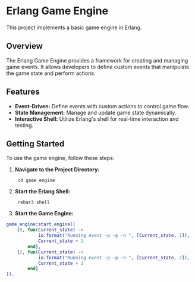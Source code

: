 # Erlang Game Engine

This project implements a basic game engine in Erlang.

## Overview

The Erlang Game Engine provides a framework for creating and managing game events. It allows developers to define custom events that manipulate the game state and perform actions.

## Features

- **Event-Driven:** Define events with custom actions to control game flow.
- **State Management:** Manage and update game state dynamically.
- **Interactive Shell:** Utilize Erlang's shell for real-time interaction and testing.

## Getting Started

To use the game engine, follow these steps:

1. **Navigate to the Project Directory:**
   ```
    cd game_engine
   ```
2. **Start the Erlang Shell:**
   ```
    rebar3 shell
   ```

3. **Start the Game Engine:**
```erlang
game_engine:start_engine([
    {0, fun(Current_state) ->
            io:format("Running event ~p ~p ~n ", [Current_state, 1]),
            Current_state + 1
        end},
    {2, fun(Current_state) ->
            io:format("Running event ~p ~p ~n ", [Current_state, 2]),
            Current_state + 1
        end}
]).
